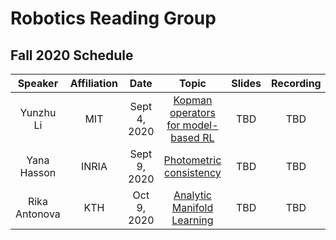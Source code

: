 # Robotics Reading Group 

## Fall 2020 Schedule

| Speaker      | Affiliation | Date      | Topic | Slides       |    Recording     |
| :----:       |    :----:   |        :----: |     :----: |       :----: |  :----:|    
| Yunzhu Li      | MIT       | Sept 4, 2020   | [Kopman operators for model-based RL](https://openreview.net/forum?id=H1ldzA4tPr)    |  TBD   |    TBD      |
| Yana Hasson   | INRIA        | Sept 9, 2020     |  [Photometric consistency](https://hassony2.github.io/handobjectconsist.html)  | TBD     |     TBD      |
| Rika Antonova  | KTH        | Oct 9, 2020     |  [Analytic Manifold Learning](https://arxiv.org/abs/2006.08718)  | TBD     |     TBD      |
